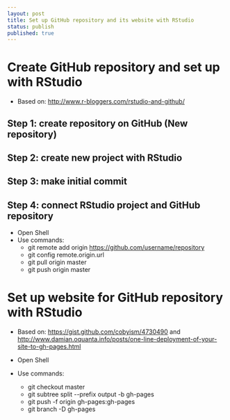 ```yaml
---
layout: post
title: Set up GitHub repository and its website with RStudio
status: publish
published: true
---
```

 
# Create GitHub repository and set up with RStudio
 
* Based on: http://www.r-bloggers.com/rstudio-and-github/
 
## Step 1: create repository on GitHub (New repository)
## Step 2: create new project with RStudio
## Step 3: make initial commit
## Step 4: connect RStudio project and GitHub repository
 
* Open Shell
* Use commands: 
    + git remote add origin https://github.com/username/repository
    + git config remote.origin.url
    + git pull origin master
    + git push origin master
 
    
# Set up website for GitHub repository with RStudio
 
* Based on: https://gist.github.com/cobyism/4730490 and http://www.damian.oquanta.info/posts/one-line-deployment-of-your-site-to-gh-pages.html
 
* Open Shell
* Use commands:
    + git checkout master
    + git subtree split --prefix output -b gh-pages
    + git push -f origin gh-pages:gh-pages
    + git branch -D gh-pages
    
    
